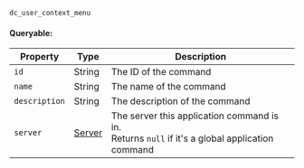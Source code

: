 `dc_user_context_menu`

#### Queryable:

| Property      | Type                        | Description                                                                                        |
|---------------|-----------------------------|----------------------------------------------------------------------------------------------------|
| `id`          | String                      | The ID of the command                                                                              |
| `name`        | String                      | The name of the command                                                                            |
| `description` | String                      | The description of the command                                                                     |
| `server`      | [Server](/values/server.md) | The server this application command is in.<br> Returns `null` if it's a global application command |